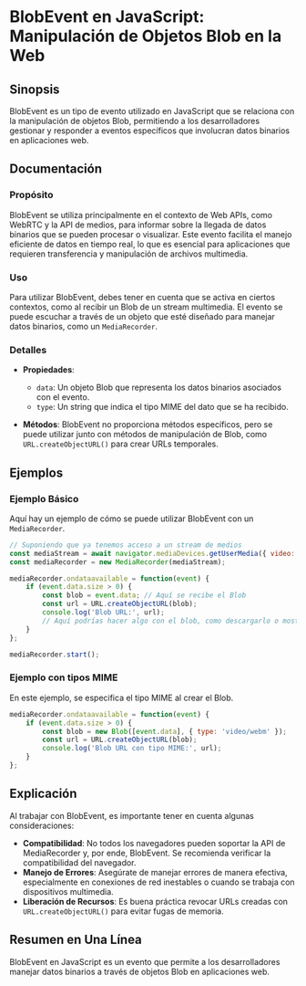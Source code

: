 <!--
Meta Description: # BlobEvent en JavaScript: Manipulación de Objetos Blob en la Web ## Sinopsis BlobEvent es un tipo de evento utilizado en JavaScript que se relaciona ...
Meta Keywords: blob, que, con, url, blobevent
-->

# BlobEvent en JavaScript: Manipulación de Objetos Blob en la Web

## Sinopsis
BlobEvent es un tipo de evento utilizado en JavaScript que se relaciona con la manipulación de objetos Blob, permitiendo a los desarrolladores gestionar y responder a eventos específicos que involucran datos binarios en aplicaciones web.

## Documentación

### Propósito
BlobEvent se utiliza principalmente en el contexto de Web APIs, como WebRTC y la API de medios, para informar sobre la llegada de datos binarios que se pueden procesar o visualizar. Este evento facilita el manejo eficiente de datos en tiempo real, lo que es esencial para aplicaciones que requieren transferencia y manipulación de archivos multimedia.

### Uso
Para utilizar BlobEvent, debes tener en cuenta que se activa en ciertos contextos, como al recibir un Blob de un stream multimedia. El evento se puede escuchar a través de un objeto que esté diseñado para manejar datos binarios, como un `MediaRecorder`.

### Detalles
- **Propiedades**:
  - `data`: Un objeto Blob que representa los datos binarios asociados con el evento.
  - `type`: Un string que indica el tipo MIME del dato que se ha recibido.
  
- **Métodos**: BlobEvent no proporciona métodos específicos, pero se puede utilizar junto con métodos de manipulación de Blob, como `URL.createObjectURL()` para crear URLs temporales.

## Ejemplos

### Ejemplo Básico
Aquí hay un ejemplo de cómo se puede utilizar BlobEvent con un `MediaRecorder`.

```javascript
// Suponiendo que ya tenemos acceso a un stream de medios
const mediaStream = await navigator.mediaDevices.getUserMedia({ video: true, audio: true });
const mediaRecorder = new MediaRecorder(mediaStream);

mediaRecorder.ondataavailable = function(event) {
    if (event.data.size > 0) {
        const blob = event.data; // Aquí se recibe el Blob
        const url = URL.createObjectURL(blob);
        console.log('Blob URL:', url);
        // Aquí podrías hacer algo con el blob, como descargarlo o mostrarlo
    }
};

mediaRecorder.start();
```

### Ejemplo con tipos MIME
En este ejemplo, se especifica el tipo MIME al crear el Blob.

```javascript
mediaRecorder.ondataavailable = function(event) {
    if (event.data.size > 0) {
        const blob = new Blob([event.data], { type: 'video/webm' });
        const url = URL.createObjectURL(blob);
        console.log('Blob URL con tipo MIME:', url);
    }
};
```

## Explicación
Al trabajar con BlobEvent, es importante tener en cuenta algunas consideraciones:

- **Compatibilidad**: No todos los navegadores pueden soportar la API de MediaRecorder y, por ende, BlobEvent. Se recomienda verificar la compatibilidad del navegador.
- **Manejo de Errores**: Asegúrate de manejar errores de manera efectiva, especialmente en conexiones de red inestables o cuando se trabaja con dispositivos multimedia.
- **Liberación de Recursos**: Es buena práctica revocar URLs creadas con `URL.createObjectURL()` para evitar fugas de memoria.

## Resumen en Una Línea
BlobEvent en JavaScript es un evento que permite a los desarrolladores manejar datos binarios a través de objetos Blob en aplicaciones web.